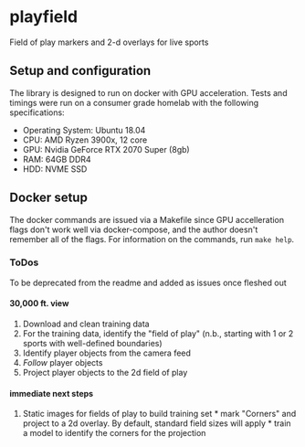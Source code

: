# playfield
Field of play markers and 2-d overlays for live sports


## Setup and configuration
The library is designed to run on docker with GPU acceleration. Tests and timings
were run on a consumer grade homelab with the following specifications:

* Operating System: Ubuntu 18.04
* CPU: AMD Ryzen 3900x, 12 core
* GPU: Nvidia GeForce RTX 2070 Super (8gb)
* RAM: 64GB DDR4
* HDD: NVME SSD

## Docker setup
The docker commands are issued via a Makefile since GPU accelleration flags don't work
well via docker-compose, and the author doesn't remember all of the flags. For information
on the commands, run `make help`.


### ToDos
To be deprecated from the readme and added as issues once fleshed out

#### 30,000 ft. view
 1. Download and clean training data
 2. For the training data, identify the "field of play" (n.b., starting with 1 or 2 sports
 with well-defined boundaries)
 3. Identify player objects from the camera feed
 4. _Follow_ player objects
 5. Project player objects to the 2d field of play


 #### immediate next steps
  1. Static images for fields of play to build training set
    * mark "Corners" and project to a 2d overlay. By default, standard field sizes will apply
    * train a model to identify the corners for the projection

